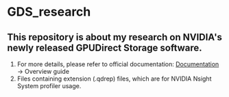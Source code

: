# GDS_research
## This repository is about my research on NVIDIA's newly released GPUDirect Storage software.
1. For more details, please refer to official documentation: [Documentation](https://docs.nvidia.com/gpudirect-storage/index.html) -> Overview guide
2. Files containing extension (.qdrep) files, which are for NVIDIA Nsight System profiler usage.

